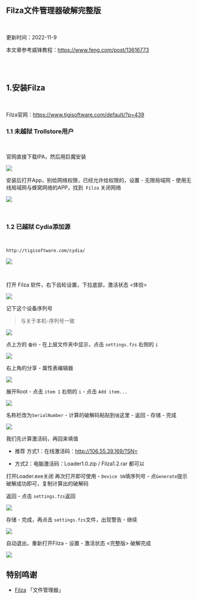 ## Filza文件管理器破解完整版

</br>

更新时间：2022-11-9


本文章参考威锋教程：https://www.feng.com/post/13616773

</br>
</br>


## 1.安装Filza

</br>

Filza官网：https://www.tigisoftware.com/default/?p=439



### 1.1 未越狱 Trollstore用户

</br>

官网直接下载IPA，然后用巨魔安装

![](https://ghproxy.com/https://raw.githubusercontent.com/Yiov/notes/main/Filza/Filza-01.png)


安装后打开App，别给网络权限，已经允许给权限的，设置 - 无限局域网 - 使用无线局域网与蜂窝网络的APP，找到` Filza` 关闭网络

![](https://ghproxy.com/https://raw.githubusercontent.com/Yiov/notes/main/Filza/Filza-03.png)


</br>

### 1.2 已越狱 Cydia添加源

</br>

```
http://tigisoftware.com/cydia/
```
![](https://ghproxy.com/https://raw.githubusercontent.com/Yiov/notes/main/Filza/Filza-02.png)


</br>

打开 Filza 软件，右下齿轮设置，下拉底部，激活状态 <体验>

![](https://ghproxy.com/https://raw.githubusercontent.com/Yiov/notes/main/Filza/Filza-04.png)

记下这个设备序列号

> 与关于本机-序列号一致

![](https://ghproxy.com/https://raw.githubusercontent.com/Yiov/notes/main/Filza/Filza-05.png)


点上方的 `备份` - 在上层文件夹中显示，点击 `settings.fzs` 右侧的 `i`


![](https://ghproxy.com/https://raw.githubusercontent.com/Yiov/notes/main/Filza/Filza-06.png)


右上角的分享 - 属性表编辑器

![](https://ghproxy.com/https://raw.githubusercontent.com/Yiov/notes/main/Filza/Filza-07.png)


展开Root - 点击 `item 1` 右侧的 `i` - 点击 `Add item...`

![](https://ghproxy.com/https://raw.githubusercontent.com/Yiov/notes/main/Filza/Filza-08.png)



名称栏改为`SerialNumber` - 计算的破解码粘贴到`值`这里 - 返回 - 存储 - 完成

![](https://ghproxy.com/https://raw.githubusercontent.com/Yiov/notes/main/Filza/Filza-09.png)


我们先计算激活码，再回来填值

* 推荐 方式1：在线激活码：http://106.55.39.169/?SN=

* 方式2：电脑激活码：Loader1.0.zip / Filza1.2.rar 都可以

 打开Loader.exe关闭 再次打开即可使用 - `Device SN`填序列号 - 点`Generate`提示破解成功即可，复制计算出的破解码


返回 - 点击 `settings.fzs`返回

![](https://ghproxy.com/https://raw.githubusercontent.com/Yiov/notes/main/Filza/Filza-10.png)


存储 - 完成，再点击 `settings.fzs`文件，出现警告 - 继续

![](https://ghproxy.com/https://raw.githubusercontent.com/Yiov/notes/main/Filza/Filza-11.png)



自动退出，重新打开Filza - 设置 - 激活状态 <完整版> 破解完成

![](https://ghproxy.com/https://raw.githubusercontent.com/Yiov/notes/main/Filza/Filza-12.png)



## 特别鸣谢

* [Filza](https://www.tigisoftware.com/default/?p=439) 「文件管理器」








